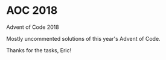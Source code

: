 # AOC 2018
Advent of Code 2018

Mostly uncommented solutions of this year's Advent of Code.

Thanks for the tasks, Eric!